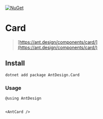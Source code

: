 [![NuGet](https://img.shields.io/nuget/v/AntDesign.Card.svg?style=flat-square&color=green)](https://www.nuget.org/packages/AntDesign.Card)


# Card

> [https://ant.design/components/card/](https://ant.design/components/card/)


## Install

```sh
dotnet add package AntDesign.Card
```

### Usage

```cs
@using AntDesign
```

```razor

<AntCard />

```
